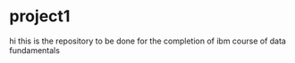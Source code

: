 # project1
hi this is the repository to be done for the completion of ibm course of data fundamentals
